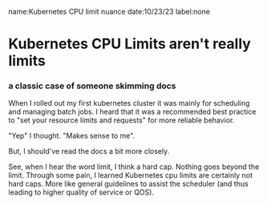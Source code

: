 name:Kubernetes CPU limit nuance
date:10/23/23
label:none

# Kubernetes CPU Limits aren't really limits

### a classic case of someone skimming docs

When I rolled out my first kubernetes cluster it was mainly for scheduling and managing batch jobs. I heard that it was a recommended best practice to "set your resource limits and requests" for more reliable behavior.

"Yep" I thought. "Makes sense to me".

But, I should've read the docs a bit more closely.

See, when I hear the word limit, I think a hard cap. Nothing goes beyond the limit. Through some pain, I learned Kubernetes cpu limits are certainly not hard caps. More like general guidelines to assist the scheduler (and thus leading to higher quality of service or QOS).
